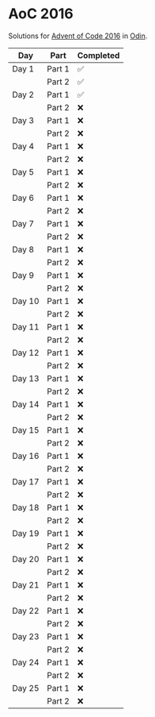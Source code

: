 # AoC 2016

Solutions for [Advent of Code 2016](https://adventofcode.com/2016) in [Odin](https://odin-lang.org/).

| **Day** | **Part** | **Completed** |
|---------|----------|---------------|
| Day 1   | Part 1   | ✅            |
|         | Part 2   | ✅            |
| Day 2   | Part 1   | ✅            |
|         | Part 2   | ❌            |
| Day 3   | Part 1   | ❌            |
|         | Part 2   | ❌            |
| Day 4   | Part 1   | ❌            |
|         | Part 2   | ❌            |
| Day 5   | Part 1   | ❌            |
|         | Part 2   | ❌            |
| Day 6   | Part 1   | ❌            |
|         | Part 2   | ❌            |
| Day 7   | Part 1   | ❌            |
|         | Part 2   | ❌            |
| Day 8   | Part 1   | ❌            |
|         | Part 2   | ❌            |
| Day 9   | Part 1   | ❌            |
|         | Part 2   | ❌            |
| Day 10  | Part 1   | ❌            |
|         | Part 2   | ❌            |
| Day 11  | Part 1   | ❌            |
|         | Part 2   | ❌            |
| Day 12  | Part 1   | ❌            |
|         | Part 2   | ❌            |
| Day 13  | Part 1   | ❌            |
|         | Part 2   | ❌            |
| Day 14  | Part 1   | ❌            |
|         | Part 2   | ❌            |
| Day 15  | Part 1   | ❌            |
|         | Part 2   | ❌            |
| Day 16  | Part 1   | ❌            |
|         | Part 2   | ❌            |
| Day 17  | Part 1   | ❌            |
|         | Part 2   | ❌            |
| Day 18  | Part 1   | ❌            |
|         | Part 2   | ❌            |
| Day 19  | Part 1   | ❌            |
|         | Part 2   | ❌            |
| Day 20  | Part 1   | ❌            |
|         | Part 2   | ❌            |
| Day 21  | Part 1   | ❌            |
|         | Part 2   | ❌            |
| Day 22  | Part 1   | ❌            |
|         | Part 2   | ❌            |
| Day 23  | Part 1   | ❌            |
|         | Part 2   | ❌            |
| Day 24  | Part 1   | ❌            |
|         | Part 2   | ❌            |
| Day 25  | Part 1   | ❌            |
|         | Part 2   | ❌            |